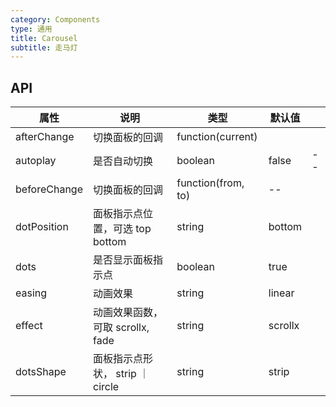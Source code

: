 ```yaml
---
category: Components
type: 通用
title: Carousel
subtitle: 走马灯
---
```


## API

| 属性 | 说明 | 类型 | 默认值 |  |
| --- | --- | --- | --- | --- |
| afterChange | 切换面板的回调 | function(current) |  |
| autoplay | 是否自动切换 | boolean | false | -- |  |
| beforeChange | 切换面板的回调  | function(from, to) | -- |  |
| dotPosition | 面板指示点位置，可选 top bottom | string | bottom | |
| dots | 是否显示面板指示点 | boolean | true |  |
| easing | 动画效果 | string | linear |  |
| effect | 动画效果函数，可取 scrollx, fade | string | scrollx|  |
|dotsShape|面板指示点形状， strip ｜ circle |string| strip |
